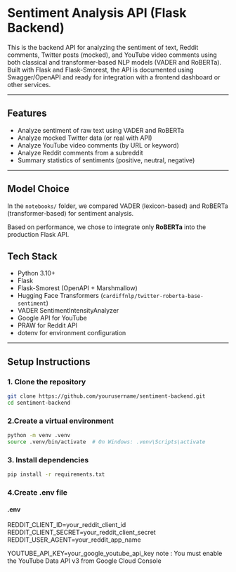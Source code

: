 # Sentiment Analysis API (Flask Backend)

This is the backend API for analyzing the sentiment of text, Reddit comments, Twitter posts (mocked), and YouTube video comments using both classical and transformer-based NLP models (VADER and RoBERTa). Built with Flask and Flask-Smorest, the API is documented using Swagger/OpenAPI and ready for integration with a frontend dashboard or other services.

---

## Features

-  Analyze sentiment of raw text using VADER and RoBERTa
-  Analyze mocked Twitter data (or real with API)
-  Analyze YouTube video comments (by URL or keyword)
-  Analyze Reddit comments from a subreddit
-  Summary statistics of sentiments (positive, neutral, negative)

---
## Model Choice

In the `notebooks/` folder, we compared VADER (lexicon-based) and RoBERTa (transformer-based) for sentiment analysis.

Based on performance, we chose to integrate only **RoBERTa** into the production Flask API.

## Tech Stack

- Python 3.10+
- Flask
- Flask-Smorest (OpenAPI + Marshmallow)
- Hugging Face Transformers (`cardiffnlp/twitter-roberta-base-sentiment`)
- VADER SentimentIntensityAnalyzer
- Google API for YouTube
- PRAW for Reddit API
- dotenv for environment configuration

---
## Setup Instructions

### 1. Clone the repository
```bash
git clone https://github.com/yourusername/sentiment-backend.git
cd sentiment-backend
```
### 2.Create a virtual environment
```bash
python -m venv .venv
source .venv/bin/activate  # On Windows: .venv\Scripts\activate
```
### 3. Install dependencies
```bash
pip install -r requirements.txt
```
### 4.Create .env file

#### .env
REDDIT_CLIENT_ID=your_reddit_client_id
REDDIT_CLIENT_SECRET=your_reddit_client_secret
REDDIT_USER_AGENT=your_reddit_app_name

YOUTUBE_API_KEY=your_google_youtube_api_key
note : You must enable the YouTube Data API v3 from Google Cloud Console







